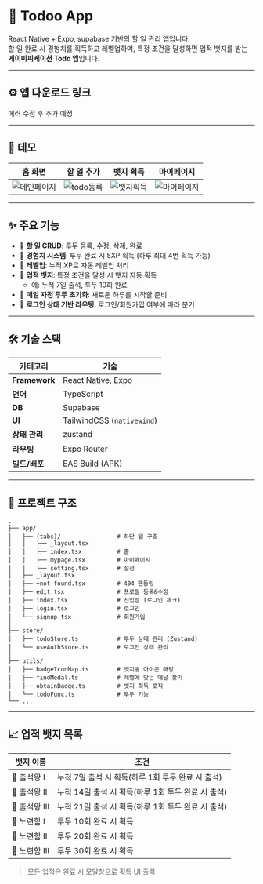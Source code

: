 # 📱 Todoo App

React Native + Expo, supabase 기반의 할 일 관리 앱입니다.  
할 일 완료 시 경험치를 획득하고 레벨업하며, 특정 조건을 달성하면 업적 뱃지를 받는 **게이미피케이션 Todo 앱**입니다.

---

## ⚙ 앱 다운로드 링크
에러 수정 후 추가 예정

---

## 🎥 데모

| 홈 화면 | 할 일 추가 | 뱃지 획득 | 마이페이지 |
| ------- | ---------- | ------- | ---------- |
| ![메인페이지](https://github.com/user-attachments/assets/e338f1bb-3f53-4ddc-b982-43e5e0148264) | ![todo등록](https://github.com/user-attachments/assets/43f8d010-64a6-4f3e-8598-f5428f50433f) | ![뱃지획득](https://github.com/user-attachments/assets/c30ebae3-4d0e-433a-a3bb-72a4848f30ba) | ![마이페이지](https://github.com/user-attachments/assets/5974f7b5-f3f0-4197-80f2-e67da79cf17f)

---

## ✨ 주요 기능

- 📝 **할 일 CRUD**: 투두 등록, 수정, 삭제, 완료
- 🌱 **경험치 시스템**: 투두 완료 시 5XP 획득 (하루 최대 4번 획득 가능)
- 🧠 **레벨업**: 누적 XP로 자동 레벨업 처리
- 🏅 **업적 뱃지**: 특정 조건을 달성 시 뱃지 자동 획득
  - 예: 누적 7일 출석, 투두 10회 완료
- 🌙 **매일 자정 투두 초기화**: 새로운 하루를 시작할 준비
- 🔐 **로그인 상태 기반 라우팅**: 로그인/회원가입 여부에 따라 분기

---

## 🛠 기술 스택

| 카테고리 | 기술 |
|----------|------|
| **Framework** | React Native, Expo |
| **언어** | TypeScript |
| **DB** | Supabase |
| **UI** | TailwindCSS (`nativewind`) |
| **상태 관리** | zustand |
| **라우팅** | Expo Router |
| **빌드/배포** | EAS Build (APK) |

---

## 📁 프로젝트 구조

```
.
├── app/
│   ├── (tabs)/                # 하단 탭 구조
│   │   ├── _layout.tsx
│   │   ├── index.tsx          # 홈
│   │   ├── mypage.tsx         # 마이페이지
│   │   └── setting.tsx        # 설정
│   ├── _layout.tsx            
│   ├── +not-found.tsx         # 404 핸들링
│   ├── edit.tsx               # 프로필 등록&수정
│   ├── index.tsx              # 진입점 (로그인 체크)
│   ├── login.tsx              # 로그인
│   └── signup.tsx             # 회원가입
│
├── store/
│   ├── todoStore.ts           # 투두 상태 관리 (Zustand)
│   └── useAuthStore.ts        # 로그인 상태 관리
│
├── utils/
│   ├── badgeIconMap.ts        # 뱃지별 아이콘 매핑
│   ├── findMedal.ts           # 레벨에 맞는 메달 찾기
│   ├── obtainBadge.ts         # 뱃지 획득 로직
│   └── todoFunc.ts            # 투두 기능
└── ...
```

---

## 📈 업적 뱃지 목록

| 뱃지 이름 | 조건 |
|-----------|------|
| 🥇 출석왕 I | 누적 7일 출석 시 획득(하루 1회 투두 완료 시 출석) |
| 🥇 출석왕 II | 누적 14일 출석 시 획득(하루 1회 투두 완료 시 출석) |
| 🥇 출석왕 III | 누적 21일 출석 시 획득(하루 1회 투두 완료 시 출석) |
| 🔁 노련함 I | 투두 10회 완료 시 획득 |
| 🔁 노련함 II | 투두 20회 완료 시 획득 |
| 🔁 노련함 III | 투두 30회 완료 시 획득 |

> 모든 업적은 완료 시 모달창으로 획득 UI 출력
